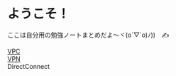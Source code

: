# ようこそ！

ここは自分用の勉強ノートまとめだよ～ヾ(o´▽`o)ﾉ))　✍️

[VPC](https://kensuke-c7.github.io/study-notes/aws/vpc.html)<br>
[VPN](https://kensuke-c7.github.io/study-notes/aws/vpn.html)<br>
DirectConnect<br>
